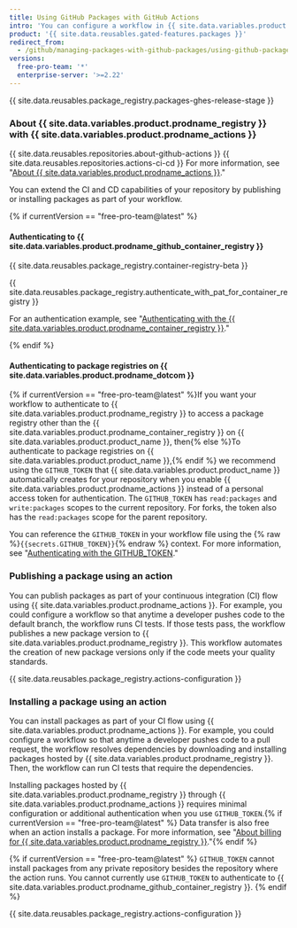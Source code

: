 ```yaml
---
title: Using GitHub Packages with GitHub Actions
intro: 'You can configure a workflow in {{ site.data.variables.product.prodname_actions }} to automatically publish or install a package from {{ site.data.variables.product.prodname_registry }}.'
product: '{{ site.data.reusables.gated-features.packages }}'
redirect_from:
  - /github/managing-packages-with-github-packages/using-github-packages-with-github-actions
versions:
  free-pro-team: '*'
  enterprise-server: '>=2.22'
---
```


{{ site.data.reusables.package_registry.packages-ghes-release-stage }}

### About {{ site.data.variables.product.prodname_registry }} with {{ site.data.variables.product.prodname_actions }}

{{ site.data.reusables.repositories.about-github-actions }} {{ site.data.reusables.repositories.actions-ci-cd }} For more information, see "[About {{ site.data.variables.product.prodname_actions }}](/github/automating-your-workflow-with-github-actions/about-github-actions)."

You can extend the CI and CD capabilities of your repository by publishing or installing packages as part of your workflow.

{% if currentVersion == "free-pro-team@latest" %}
#### Authenticating to {{ site.data.variables.product.prodname_github_container_registry }}

{{ site.data.reusables.package_registry.container-registry-beta }}

{{ site.data.reusables.package_registry.authenticate_with_pat_for_container_registry }}

For an authentication example, see "[Authenticating with the {{ site.data.variables.product.prodname_container_registry }}](/packages/getting-started-with-github-container-registry/migrating-to-github-container-registry-for-docker-images#authenticating-with-the-container-registry)."

{% endif %}

#### Authenticating to package registries on {{ site.data.variables.product.prodname_dotcom }}

{% if currentVersion == "free-pro-team@latest" %}If you want your workflow to authenticate to {{ site.data.variables.product.prodname_registry }} to access a package registry other than the {{ site.data.variables.product.prodname_container_registry }} on {{ site.data.variables.product.product_name }}, then{% else %}To authenticate to package registries on {{ site.data.variables.product.product_name }},{% endif %} we recommend using the `GITHUB_TOKEN` that {{ site.data.variables.product.product_name }} automatically creates for your repository when you enable {{ site.data.variables.product.prodname_actions }} instead of a personal access token for authentication. The `GITHUB_TOKEN` has `read:packages` and `write:packages` scopes to the current repository. For forks, the token also has the `read:packages` scope for the parent repository.

You can reference the `GITHUB_TOKEN` in your workflow file using the {% raw %}`{{secrets.GITHUB_TOKEN}}`{% endraw %} context. For more information, see "[Authenticating with the GITHUB_TOKEN](/actions/automating-your-workflow-with-github-actions/authenticating-with-the-github_token)."

### Publishing a package using an action

You can publish packages as part of your continuous integration (CI) flow using {{ site.data.variables.product.prodname_actions }}. For example, you could configure a workflow so that anytime a developer pushes code to the default branch, the workflow runs CI tests. If those tests pass, the workflow publishes a new package version to {{ site.data.variables.product.prodname_registry }}. This workflow automates the creation of new package versions only if the code meets your quality standards.

{{ site.data.reusables.package_registry.actions-configuration }}

### Installing a package using an action

You can install packages as part of your CI flow using {{ site.data.variables.product.prodname_actions }}. For example, you could configure a workflow so that anytime a developer pushes code to a pull request, the workflow resolves dependencies by downloading and installing packages hosted by {{ site.data.variables.product.prodname_registry }}. Then, the workflow can run CI tests that require the dependencies.

Installing packages hosted by {{ site.data.variables.product.prodname_registry }} through {{ site.data.variables.product.prodname_actions }} requires minimal configuration or additional authentication when you use `GITHUB_TOKEN`.{% if currentVersion == "free-pro-team@latest" %} Data transfer is also free when an action installs a package. For more information, see "[About billing for {{ site.data.variables.product.prodname_registry }}](/github/setting-up-and-managing-billing-and-payments-on-github/about-billing-for-github-packages)."{% endif %}

{% if currentVersion == "free-pro-team@latest" %}
`GITHUB_TOKEN` cannot install packages from any private repository besides the repository where the action runs.  You cannot currently use `GITHUB_TOKEN` to authenticate to {{ site.data.variables.product.prodname_github_container_registry }}.
{% endif %}

{{ site.data.reusables.package_registry.actions-configuration }}
